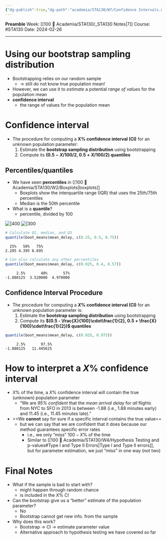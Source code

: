 ```yaml
---
{"dg-publish":true,"dg-path":"academia/STA130/W7/Confidence Intervals.md","permalink":"/academia/sta-130/w7/confidence-intervals/","created":"2024-02-26T14:36:06.679-05:00","updated":"2024-04-21T20:35:44.632-04:00"}
---
```


**Preamble**
Week: [[100 📒 Academia/STA130/_STA130 Notes\|7]]
Course: #STA130
Date: 2024-02-26

---
# Using our bootstrap sampling distribution

- Bootstrapping relies on our random sample
	- → still do not know true population mean!
- However, we can use it to *estimate* a potential *range of values* for the population mean
- **confidence interval**
	- the range of values for the population mean

# Confidence interval

- The procedure for computing a **X% confidence interval (CI)** for an unknown population parameter:
	1. Estimate the **bootstrap sampling distribution** using bootstrapping
	2. Compute its **$(0.5 - X / 100 / 2, 0.5 + X / 100 / 2)$ quantiles**

## Percentiles/quantiles

- We have seen **percentiles** in [[100 📒 Academia/STA130/W2/Boxplots\|boxplots]]
	- Boxplots show the interquartile range (IQR) that uses the 25th/75th percentiles
	- Median is the 50th percentile
- What is a **quantile**?
	- percentile, divided by 100

![|400](https://i.imgur.com/UvkUCrX.png) ![|300](https://i.imgur.com/XQHkK2h.png)



```r
# Calculate Q1, median, and Q3
quantile(boot_means$mean_delay, c(0.25, 0.5, 0.75))
```
```
  25%   50%   75% 
2.205 4.395 6.695
```
```r
# Can also calculate any other percentiles
quantile(boot_means$mean_delay, c(0.025, 0.4, 0.57))
```
```
     2.5%       40%       57% 
-1.880125  3.520000  4.970000
```

## Confidence Interval Procedure

- The procedure for computing a **$X$% confidence interval (CI)** for an unknown population parameter is:
	1. Estimate the **bootstrap sampling distribution** using bootstrapping
	2. Compute its **$(0.5 - \frac{X}{100}\cdot\frac{1}{2}, 0.5 + \frac{X}{100}\cdot\frac{1}{2})$ quantiles**

```r
quantile(boot_means$mean_delay, c(0.025, 0.975))
```
```
     2.5%       97.5%
-1.880125   11.445625
```

# How to interpret a $X\%$ confidence interval

- $X\%$ of the time, a $X\%$ confidence interval will contain the true (unknown) population parameter
	- “We are *95% confident* that the *mean arrival delay* for *all* flights from NYC to SFO in 2013 is between -1.88 (i.e., 1.88 minutes early) and 11.45 (i.e., 11.45 minutes late).”
- ==We **cannot** say for sure if a specific interval contains the true value==
	- but we can say that we are confident that it does because our method guarantees specific error rates
		- i.e., we only “miss” $100-X\%$ of the time
		- Similar to [[100 📒 Academia/STA130/W4/Hypothesis Testing and p-values#Type I and Type II Errors\|Type I and Type II errors]], but for parameter estimation, we just “miss” in one way (not two)

# Final Notes

- What if the sample is bad to start with?
	- might happen through random chance
	- is included in the $X\%$ CI
- Can the bootstrap give us a “better” estimate of the population parameter?
	- No
	- Bootstrap cannot get new info. from the sample
- Why does this work?
	- Bootstrap → CI → estimate parameter value
	- Alternative approach to hypothesis testing we have covered so far